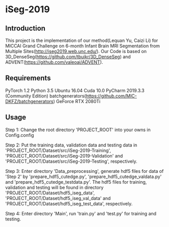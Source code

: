 # iSeg-2019

## Introduction
This project is the implementation of our method(Lequan Yu, Caizi Li) for MICCAI Grand Challenge on 6-month Infant Brain MRI Segmentation from Multiple Sites(http://iseg2019.web.unc.edu/). Our Code is based on 3D_DenseSeg(https://github.com/tbuikr/3D_DenseSeg) and ADVENT(https://github.com/valeoai/ADVENT). 

## Requirements
PyTorch 1.2
Python 3.5
Ubuntu 16.04
Cuda 10.0
PyCharm 2019.3.3 (Community Edition)
batchgenerators(https://github.com/MIC-DKFZ/batchgenerators)
GeForce RTX 2080Ti

## Usage

Step 1: 
Change the root directory 'PROJECT_ROOT' into your owns in Config.config

Step 2:
Put the training data, validation data and testing data in 'PROJECT_ROOT/Dataset/src/iSeg-2019-Training', 'PROJECT_ROOT/Dataset/src/iSeg-2019-Validation' and 'PROJECT_ROOT/Dataset/src/iSeg-2019-Testing', respectively.

Step 3:
Enter directory 'Data_preprocessing', generate hdf5 files for data of 'Step 2' by 'prepare_hdf5_cutedge.py', 'prepare_hdf5_cutedge_valdata.py' and 'prepare_hdf5_cutedge_testdata.py'. The hdf5 files for training, validation and testing will be found in directory 'PROJECT_ROOT/Dataset/hdf5_iseg_data', 'PROJECT_ROOT/Dataset/hdf5_iseg_val_data' and 'PROJECT_ROOT/Dataset/hdf5_iseg_test_data', respectively.

Step 4:
Enter directory 'Main', run 'train.py' and 'test.py' for training and testing.


